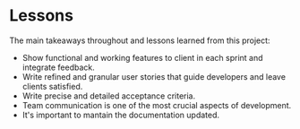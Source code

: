 # Lessons 

The main takeaways throughout and lessons learned from this project: 

- Show functional and working features to client in each sprint and integrate feedback. 
- Write refined and granular user stories that guide developers and leave clients satisfied.
- Write precise and detailed acceptance criteria. 
- Team communication is one of the most crucial aspects of development.
- It's important to mantain the documentation updated.



